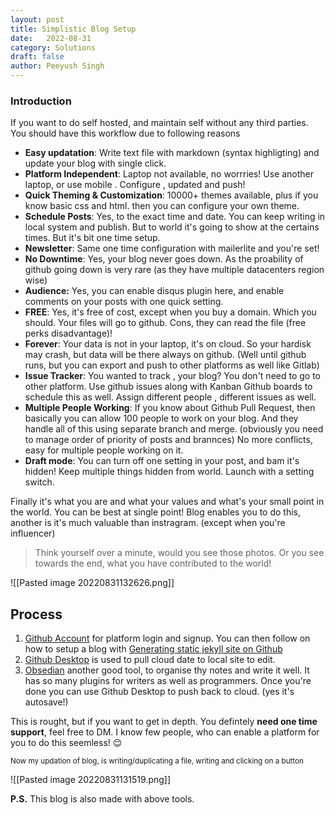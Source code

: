 ```yaml
---
layout: post
title: Simplistic Blog Setup
date:	2022-08-31
category: Solutions
draft: false
author: Peeyush Singh
---
```



### Introduction

If you want to do self hosted, and maintain self without any third parties. You should have this workflow due to following reasons 

- **Easy updatation**: Write text file with markdown (syntax highligting) and update your blog with single click. 
- **Platform Independent**: Laptop not available, no worrries! Use another laptop, or use mobile . Configure , updated and push! 
- **Quick Theming & Customization**: 10000+ themes available, plus if you know basic css and html. then you can configure your own theme.
- **Schedule Posts**: Yes, to the exact time and date. You can keep writing in local system and publish. But to world it's going to show at the certains times. But it's bit one time setup.
- **Newsletter**: Same one time configuration with mailerlite and you're set! 
- **No Downtime**: Yes, your blog never goes down. As the proability of github going down is very rare (as they have multiple datacenters region wise)
- **Audience:** Yes, you can enable disqus plugin here, and enable comments on your posts with one quick setting.  
- **FREE**: Yes, it's free of cost, except when you buy a domain. Which you should. Your files will go to github. Cons, they can read the file (free perks disadvantage)!
- **Forever**: Your data is not in your laptop, it's on cloud. So your hardisk may crash, but data will be there always on github. (Well until github runs, but you can export and push to other platforms as well like Gitlab)
- **Issue Tracker**:  You wanted to track , your blog? You don't need to go to other platform. Use github issues along with Kanban Github boards to schedule this as well. Assign different people , different issues as well. 
- **Multiple People Working**: If you know about Github Pull Request, then basically you can allow 100 people to work on your blog. And they handle all of this using separate branch and merge. (obviously you need to manage order of priority of posts and brannces) No more conflicts, easy for multiple people working on it.
- **Draft mode**: You can turn off one setting in your post, and bam it's hidden! Keep multiple things hidden from world. Launch with a setting switch.

Finally it's what you are and what your values and what's your small point in the world. You can be best at single point! Blog enables you to do this, another is it's much valuable than instragram. (except when you're influencer)

> Think yourself over a minute, would you see those photos. Or you see towards the end, what you have contributed to the world! 

![[Pasted image 20220831132626.png]]

## Process

1. [Github Account](https://github.com/) for platform login and signup. You can then follow on how to setup a blog with [Generating static jekyll site on Github](https://docs.github.com/en/pages/setting-up-a-github-pages-site-with-jekyll)
2. [Github Desktop](https://desktop.github.com/) is used to pull cloud date to local site to edit.
3. [Obsedian](https://obsidian.md/) another good tool, to organise thy notes and write it well. It has so many plugins for writers as well as programmers. Once you're done you can use Github Desktop to push back to cloud. (yes it's autosave!)

This is rought, but if you want to get in depth. You defintely **need one time support**, feel free to DM. I know few people, who can enable a platform for you to do this seemless! 😌

<small>Now my updation of blog, is writing/duplicating a file, writing and clicking on a button</small>

![[Pasted image 20220831131519.png]]

**P.S.** This blog is also made with above tools. 